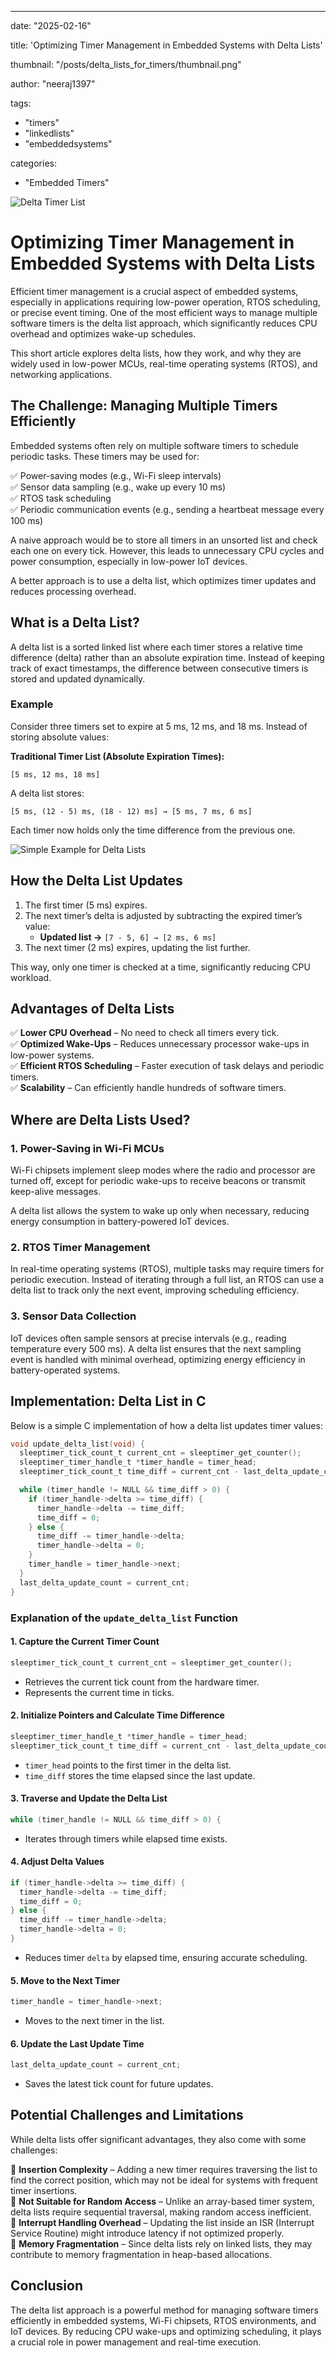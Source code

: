 ---
date: "2025-02-16"

title: 'Optimizing Timer Management in Embedded Systems with Delta Lists'

thumbnail: "/posts/delta_lists_for_timers/thumbnail.png"

author: "neeraj1397"

tags:
  - "timers"
  - "linkedlists"
  - "embeddedsystems"

categories:
  - "Embedded Timers"

<!--more-->


![](cover.png "Delta Timer List")

# Optimizing Timer Management in Embedded Systems with Delta Lists

Efficient timer management is a crucial aspect of embedded systems, especially in applications requiring low-power operation, RTOS scheduling, or precise event timing. One of the most efficient ways to manage multiple software timers is 
the delta list approach, which significantly reduces CPU overhead and optimizes wake-up schedules.

This short article explores delta lists, how they work, and why they are widely used in low-power MCUs, real-time operating systems (RTOS), and networking applications.

## The Challenge: Managing Multiple Timers Efficiently

Embedded systems often rely on multiple software timers to schedule periodic tasks. These timers may be used for:

✅ Power-saving modes (e.g., Wi-Fi sleep intervals)  
✅ Sensor data sampling (e.g., wake up every 10 ms)  
✅ RTOS task scheduling  
✅ Periodic communication events (e.g., sending a heartbeat message every 100 ms)

A naive approach would be to store all timers in an unsorted list and check each one on every tick. However, this leads to unnecessary CPU cycles and power consumption, especially in low-power IoT devices.

A better approach is to use a delta list, which optimizes timer updates and reduces processing overhead.

## What is a Delta List?

A delta list is a sorted linked list where each timer stores a relative time difference (delta) rather than an absolute expiration time. Instead of keeping track of exact timestamps, the difference between consecutive timers is stored and updated 
dynamically.

### Example

Consider three timers set to expire at 5 ms, 12 ms, and 18 ms. Instead of storing absolute values:

**Traditional Timer List (Absolute Expiration Times):**
```
[5 ms, 12 ms, 18 ms]
```

A delta list stores:
```
[5 ms, (12 - 5) ms, (18 - 12) ms] → [5 ms, 7 ms, 6 ms]
```

Each timer now holds only the time difference from the previous one.

![](Delta_List.png "Simple Example for Delta Lists")

## How the Delta List Updates

1. The first timer (5 ms) expires.
2. The next timer’s delta is adjusted by subtracting the expired timer’s value:
   - **Updated list →** `[7 - 5, 6] → [2 ms, 6 ms]`
3. The next timer (2 ms) expires, updating the list further.

This way, only one timer is checked at a time, significantly reducing CPU workload.

## Advantages of Delta Lists

✅ **Lower CPU Overhead** – No need to check all timers every tick.  
✅ **Optimized Wake-Ups** – Reduces unnecessary processor wake-ups in low-power systems.  
✅ **Efficient RTOS Scheduling** – Faster execution of task delays and periodic timers.  
✅ **Scalability** – Can efficiently handle hundreds of software timers.  

## Where are Delta Lists Used?

### 1. Power-Saving in Wi-Fi MCUs

Wi-Fi chipsets implement sleep modes where the radio and processor are turned off, except for periodic wake-ups to receive beacons or transmit keep-alive messages.

A delta list allows the system to wake up only when necessary, reducing energy consumption in battery-powered IoT devices.

### 2. RTOS Timer Management

In real-time operating systems (RTOS), multiple tasks may require timers for periodic execution. Instead of iterating through a full list, an RTOS can use a delta list to track only the next event, improving scheduling efficiency.

### 3. Sensor Data Collection

IoT devices often sample sensors at precise intervals (e.g., reading temperature every 500 ms). A delta list ensures that the next sampling event is handled with minimal overhead, optimizing energy efficiency in battery-operated systems.

## Implementation: Delta List in C

Below is a simple C implementation of how a delta list updates timer values:

```c
void update_delta_list(void) {
  sleeptimer_tick_count_t current_cnt = sleeptimer_get_counter();
  sleeptimer_timer_handle_t *timer_handle = timer_head;
  sleeptimer_tick_count_t time_diff = current_cnt - last_delta_update_count;

  while (timer_handle != NULL && time_diff > 0) {
    if (timer_handle->delta >= time_diff) {
      timer_handle->delta -= time_diff;
      time_diff = 0;
    } else {
      time_diff -= timer_handle->delta;
      timer_handle->delta = 0;
    }
    timer_handle = timer_handle->next;
  }
  last_delta_update_count = current_cnt;
}
```

### Explanation of the `update_delta_list` Function

#### **1. Capture the Current Timer Count**
```c
sleeptimer_tick_count_t current_cnt = sleeptimer_get_counter();
```
- Retrieves the current tick count from the hardware timer.
- Represents the current time in ticks.

#### **2. Initialize Pointers and Calculate Time Difference**
```c
sleeptimer_timer_handle_t *timer_handle = timer_head;
sleeptimer_tick_count_t time_diff = current_cnt - last_delta_update_count;
```
- `timer_head` points to the first timer in the delta list.
- `time_diff` stores the time elapsed since the last update.

#### **3. Traverse and Update the Delta List**
```c
while (timer_handle != NULL && time_diff > 0) {
```
- Iterates through timers while elapsed time exists.

#### **4. Adjust Delta Values**
```c
if (timer_handle->delta >= time_diff) {
  timer_handle->delta -= time_diff;
  time_diff = 0;
} else {
  time_diff -= timer_handle->delta;
  timer_handle->delta = 0;
}
```
- Reduces timer `delta` by elapsed time, ensuring accurate scheduling.

#### **5. Move to the Next Timer**
```c
timer_handle = timer_handle->next;
```
- Moves to the next timer in the list.

#### **6. Update the Last Update Time**
```c
last_delta_update_count = current_cnt;
```
- Saves the latest tick count for future updates.

## Potential Challenges and Limitations

While delta lists offer significant advantages, they also come with some challenges:

🚫 **Insertion Complexity** – Adding a new timer requires traversing the list to find the correct position, which may not be ideal for systems with frequent timer insertions.  
🚫 **Not Suitable for Random Access** – Unlike an array-based timer system, delta lists require sequential traversal, making random access inefficient.  
🚫 **Interrupt Handling Overhead** – Updating the list inside an ISR (Interrupt Service Routine) might introduce latency if not optimized properly.  
🚫 **Memory Fragmentation** – Since delta lists rely on linked lists, they may contribute to memory fragmentation in heap-based allocations.  


## Conclusion

The delta list approach is a powerful method for managing software timers efficiently in embedded systems, Wi-Fi chipsets, RTOS environments, and IoT devices. By reducing CPU wake-ups and optimizing scheduling, it plays a crucial role in power management and real-time execution.

